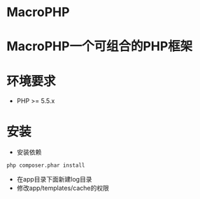 # MacroPHP
# MacroPHP一个可组合的PHP框架
# 环境要求
* PHP >= 5.5.x


# 安装
* 安装依赖
```
php composer.phar install
```
* 在app目录下面新建log目录
* 修改app/templates/cache的权限

